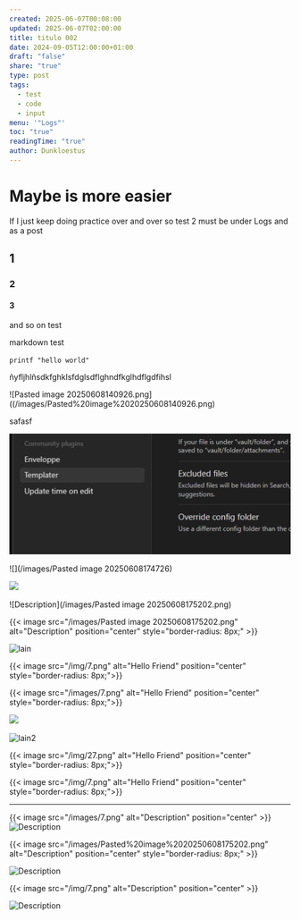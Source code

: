 ```yaml
---
created: 2025-06-07T00:08:00
updated: 2025-06-07T02:00:00
title: titulo 002
date: 2024-09-05T12:00:00+01:00
draft: "false"
share: "true"
type: post
tags:
  - test
  - code
  - input
menu: '"Logs"'
toc: "true"
readingTime: "true"
author: Dunkloestus
---
```

# Maybe is more easier 

If I just keep doing practice over and over
 so test 2 must be under Logs and as a post

## 1

### 2 

#### 3

and so on test 


markdown test

`printf "hello world" `

ñyfljhlñsdkfghklsfdglsdflghndfkglhdflgdfihsl


![Pasted image 20250608140926.png]((/images/Pasted%20image%2020250608140926.png)


safasf


![Pasted image 20250608174726.png](Pasted%20image%2020250608174726.png)



![](/images/Pasted image 20250608174726)


![](/images/Pasted%20image%2020250608175202.png)


![Description](/images/Pasted image 20250608175202.png)


{{< image src="/images/Pasted image 20250608175202.png" alt="Description" position="center" style="border-radius: 8px;" >}}



![lain](7.png)


{{< image src="/img/7.png" alt="Hello Friend" position="center" style="border-radius: 8px;">}}


{{< image src="/images/7.png" alt="Hello Friend" position="center" style="border-radius: 8px;">}}



![](/img/27.png)


![lain2](/img/27.png)


{{< image src="/img/27.png" alt="Hello Friend" position="center" style="border-radius: 8px;">}}


{{< image src="/img/7.png" alt="Hello Friend" position="center" style="border-radius: 8px;">}}

---------------



{{< image src="/images/7.png" alt="Description" position="center" >}} 
![Description](/images/7.png)






{{< image src="/images/Pasted%20image%2020250608175202.png" alt="Description" position="center" style="border-radius: 8px;" >}}

![Description](/images/Pasted%20image%2020250608175202.png)






{{< image src="/img/7.png" alt="Description" position="center" >}} 



![Description](/img/7.png)